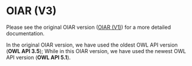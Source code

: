 # OIAR (V3)

Please see the original OIAR version ([OIAR (V1)](https://github.com/inesosman/OIAR)) for a more detailed documentation.

In the original OIAR version, we have used the oldest OWL API version (**OWL API 3.5**);
While in this OIAR version, we have used the newest OWL API version (**OWL API 5.1**).
